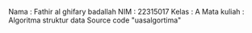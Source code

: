 Nama : Fathir al ghifary badallah
NIM : 22315017
Kelas : A
Mata kuliah : Algoritma struktur data
Source code "uasalgortima"
